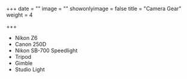 +++
date = ""
image = ""
showonlyimage = false
title = "Camera Gear"
weight = 4

+++
* Nikon Z6
* Canon 250D
* Nikon SB-700 Speedlight
* Tripod
* Gimble
* Studio Light